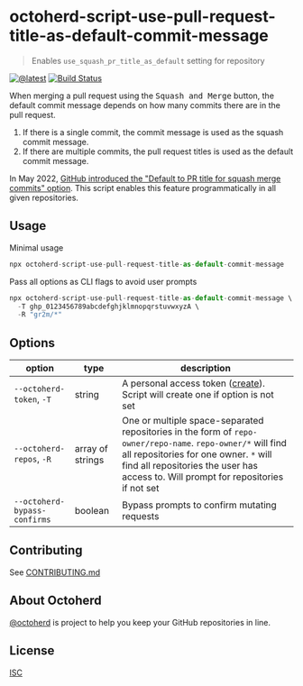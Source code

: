 # octoherd-script-use-pull-request-title-as-default-commit-message

> Enables `use_squash_pr_title_as_default` setting for repository

[![@latest](https://img.shields.io/npm/v/octoherd-script-use-pull-request-title-as-default-commit-message.svg)](https://www.npmjs.com/package/octoherd-script-use-pull-request-title-as-default-commit-message)
[![Build Status](https://github.com/gr2m/octoherd-script-use-pull-request-title-as-default-commit-message/workflows/Test/badge.svg)](https://github.com/gr2m/octoherd-script-use-pull-request-title-as-default-commit-message/actions?query=workflow%3ATest+branch%3Amain)

When merging a pull request using the <kbd>Squash and Merge</kbd> button, the default commit message depends on how many commits there are in the pull request.

1. If there is a single commit, the commit message is used as the squash commit message.
2. If there are multiple commits, the pull request titles is used as the default commit message.

In May 2022, [GitHub introduced the "Default to PR title for squash merge commits" option](https://github.blog/changelog/2022-05-11-default-to-pr-titles-for-squash-merge-commit-messages/). This script enables this feature programmatically in all given repositories.

## Usage

Minimal usage

```js
npx octoherd-script-use-pull-request-title-as-default-commit-message
```

Pass all options as CLI flags to avoid user prompts

```js
npx octoherd-script-use-pull-request-title-as-default-commit-message \
  -T ghp_0123456789abcdefghjklmnopqrstuvwxyzA \
  -R "gr2m/*"
```

## Options

| option                       | type             | description                                                                                                                                                                                                                                 |
| ---------------------------- | ---------------- | ------------------------------------------------------------------------------------------------------------------------------------------------------------------------------------------------------------------------------------------- |
| `--octoherd-token`, `-T`     | string           | A personal access token ([create](https://github.com/settings/tokens/new?scopes=repo)). Script will create one if option is not set                                                                                                         |
| `--octoherd-repos`, `-R`     | array of strings | One or multiple space-separated repositories in the form of `repo-owner/repo-name`. `repo-owner/*` will find all repositories for one owner. `*` will find all repositories the user has access to. Will prompt for repositories if not set |
| `--octoherd-bypass-confirms` | boolean          | Bypass prompts to confirm mutating requests                                                                                                                                                                                                 |

## Contributing

See [CONTRIBUTING.md](CONTRIBUTING.md)

## About Octoherd

[@octoherd](https://github.com/octoherd/) is project to help you keep your GitHub repositories in line.

## License

[ISC](LICENSE.md)
